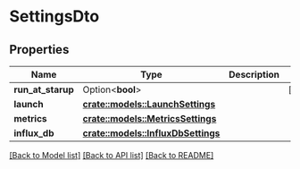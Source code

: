 # SettingsDto

## Properties

Name | Type | Description | Notes
------------ | ------------- | ------------- | -------------
**run_at_starup** | Option<**bool**> |  | [optional]
**launch** | [**crate::models::LaunchSettings**](LaunchSettings.md) |  | 
**metrics** | [**crate::models::MetricsSettings**](MetricsSettings.md) |  | 
**influx_db** | [**crate::models::InfluxDbSettings**](InfluxDbSettings.md) |  | 

[[Back to Model list]](../README.md#documentation-for-models) [[Back to API list]](../README.md#documentation-for-api-endpoints) [[Back to README]](../README.md)


